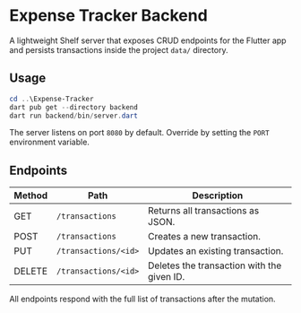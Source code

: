 # Expense Tracker Backend

A lightweight Shelf server that exposes CRUD endpoints for the Flutter app and
persists transactions inside the project `data/` directory.

## Usage

```powershell
cd ..\Expense-Tracker
dart pub get --directory backend
dart run backend/bin/server.dart
```

The server listens on port `8080` by default. Override by setting the `PORT`
environment variable.

## Endpoints

| Method | Path                 | Description                              |
| ------ | -------------------- | ---------------------------------------- |
| GET    | `/transactions`      | Returns all transactions as JSON.        |
| POST   | `/transactions`      | Creates a new transaction.               |
| PUT    | `/transactions/<id>` | Updates an existing transaction.         |
| DELETE | `/transactions/<id>` | Deletes the transaction with the given ID. |

All endpoints respond with the full list of transactions after the mutation.
